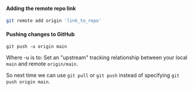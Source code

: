 
#### Adding the remote repo link
```bash
git remote add origin 'link_to_repo'
```

#### Pushing changes to GitHub
```shell
git push -u origin main
```

Where -u is to: Set an "upstream" tracking relationship between your local `main` and remote `origin/main`.

So next time we can use `git pull` or `git push` instead of specifying `git push origin main`.
